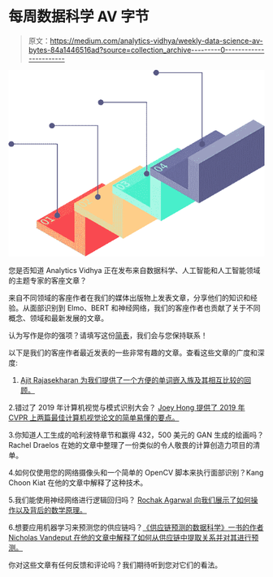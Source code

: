 # 每周数据科学 AV 字节

> 原文：<https://medium.com/analytics-vidhya/weekly-data-science-av-bytes-84a1446516ad?source=collection_archive---------0----------------------->

![](img/a693698ef6684da42b74df860ed68125.png)

您是否知道 Analytics Vidhya 正在发布来自数据科学、人工智能和人工智能领域的主题专家的客座文章？

来自不同领域的客座作者在我们的媒体出版物上发表文章，分享他们的知识和经验。从面部识别到 Elmo、BERT 和神经网络，我们的客座作者也贡献了关于不同概念、领域和最新发展的文章。

认为写作是你的强项？请填写这份[简表](/analytics-vidhya/why-write-for-analytics-vidhya-6c7ea8f0aeef)，我们会与您保持联系！

以下是我们的客座作者最近发表的一些非常有趣的文章。查看这些文章的广度和深度:

1. [Ajit Rajasekharan 为我们提供了一个方便的单词嵌入族及其相互比较的回顾。](/analytics-vidhya/brief-review-of-word-embedding-families-2019-b2bbc601bbfe)

2.错过了 2019 年计算机视觉与模式识别大会？ [Joey Hong 提供了 2019 年 CVPR 上两篇最佳计算机视觉论文的简单易懂的要点。](/analytics-vidhya/super-car-io-odyssey-my-favorite-papers-from-cvpr-2019-ccdca524e25c)

3.你知道人工生成的哈利波特章节和赢得 432，500 美元的 GAN 生成的绘画吗？Rachel Draelos 在她的文章中整理了一份类似的令人敬畏的计算创造力项目的清单。

4.如何仅使用您的网络摄像头和一个简单的 OpenCV 脚本来执行面部识别？Kang Choon Kiat 在他的文章中解释了这种技术。

5.我们能使用神经网络进行逻辑回归吗？ [Rochak Agarwal 向我们展示了如何操作以及背后的数学原理。](/analytics-vidhya/logistic-regression-as-a-neural-network-b5d2a1bd696f)

6.想要应用机器学习来预测您的供应链吗？[《供应链预测的数据科学》一书的作者 Nicholas Vandeput 在他的文章中解释了如何从供应链中提取关系并对其进行预测。](/analytics-vidhya/machine-learning-for-supply-chain-forecast-66ef297f58f2)

你对这些文章有任何反馈和评论吗？我们期待听到您对它们的看法。